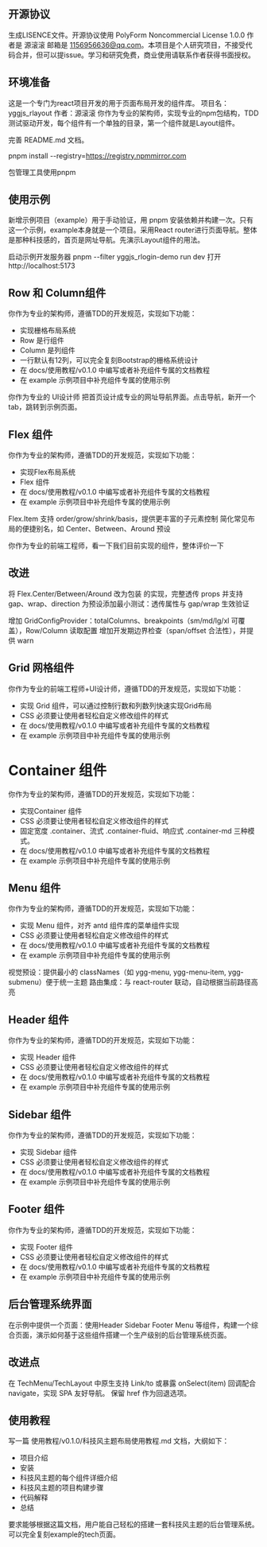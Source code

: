 ## 开源协议
生成LISENCE文件。开源协议使用 PolyForm Noncommercial License 1.0.0  作者是 源滚滚 邮箱是 1156956636@qq.com。本项目是个人研究项目，不接受代码合并，但可以提issue。学习和研究免费，商业使用请联系作者获得书面授权。

## 环境准备
这是一个专门为react项目开发的用于页面布局开发的组件库。
项目名：yggjs_rlayout
作者：源滚滚
你作为专业的架构师，实现专业的npm包结构，TDD测试驱动开发，每个组件有一个单独的目录，第一个组件就是Layout组件。

完善 README.md 文档。

pnpm install --registry=https://registry.npmmirror.com

包管理工具使用pnpm

## 使用示例
新增示例项目（example）用于手动验证，用 pnpm 安装依赖并构建一次。只有这一个示例，example本身就是一个项目。采用React router进行页面导航。整体是那种科技感的，首页是网址导航。先演示Layout组件的用法。

启动示例开发服务器
pnpm --filter yggjs_rlogin-demo run dev
打开 http://localhost:5173

## Row 和 Column组件
你作为专业的架构师，遵循TDD的开发规范，实现如下功能：
- 实现栅格布局系统
- Row 是行组件
- Column 是列组件
- 一行默认有12列，可以完全复刻Bootstrap的栅格系统设计
- 在 docs/使用教程/v0.1.0 中编写或者补充组件专属的文档教程
- 在 example 示例项目中补充组件专属的使用示例

你作为专业的 UI设计师 把首页设计成专业的网址导航界面。点击导航，新开一个tab，跳转到示例页面。


## Flex 组件
你作为专业的架构师，遵循TDD的开发规范，实现如下功能：
- 实现Flex布局系统
- Flex 组件
- 在 docs/使用教程/v0.1.0 中编写或者补充组件专属的文档教程
- 在 example 示例项目中补充组件专属的使用示例

Flex.Item 支持 order/grow/shrink/basis，提供更丰富的子元素控制
简化常见布局的便捷别名，如 Center、Between、Around 预设

你作为专业的前端工程师，看一下我们目前实现的组件，整体评价一下


## 改进
将 Flex.Center/Between/Around 改为包装 的实现，完整透传 props 并支持 gap、wrap、direction
为预设添加最小测试：透传属性与 gap/wrap 生效验证


增加 GridConfigProvider：totalColumns、breakpoints（sm/md/lg/xl 可覆盖），Row/Column 读取配置
增加开发期边界检查（span/offset 合法性），并提供 warn

## Grid 网格组件
你作为专业的前端工程师+UI设计师，遵循TDD的开发规范，实现如下功能：
- 实现 Grid 组件，可以通过控制行数和列数列快速实现Grid布局
- CSS 必须要让使用者轻松自定义修改组件的样式
- 在 docs/使用教程/v0.1.0 中编写或者补充组件专属的文档教程
- 在 example 示例项目中补充组件专属的使用示例

# Container 组件
你作为专业的架构师，遵循TDD的开发规范，实现如下功能：
- 实现Container 组件
- CSS 必须要让使用者轻松自定义修改组件的样式
- 固定宽度 .container、流式 .container-fluid、响应式 .container-md 三种模式。
- 在 docs/使用教程/v0.1.0 中编写或者补充组件专属的文档教程
- 在 example 示例项目中补充组件专属的使用示例


## Menu 组件
你作为专业的架构师，遵循TDD的开发规范，实现如下功能：
- 实现 Menu 组件，对齐 antd 组件库的菜单组件实现
- CSS 必须要让使用者轻松自定义修改组件的样式
- 在 docs/使用教程/v0.1.0 中编写或者补充组件专属的文档教程
- 在 example 示例项目中补充组件专属的使用示例

视觉预设：提供最小的 classNames（如 ygg-menu, ygg-menu-item, ygg-submenu）便于统一主题
路由集成：与 react-router 联动，自动根据当前路径高亮

## Header 组件
你作为专业的架构师，遵循TDD的开发规范，实现如下功能：
- 实现 Header 组件
- CSS 必须要让使用者轻松自定义修改组件的样式
- 在 docs/使用教程/v0.1.0 中编写或者补充组件专属的文档教程
- 在 example 示例项目中补充组件专属的使用示例


## Sidebar 组件
你作为专业的架构师，遵循TDD的开发规范，实现如下功能：
- 实现 Sidebar 组件
- CSS 必须要让使用者轻松自定义修改组件的样式
- 在 docs/使用教程/v0.1.0 中编写或者补充组件专属的文档教程
- 在 example 示例项目中补充组件专属的使用示例


## Footer 组件
你作为专业的架构师，遵循TDD的开发规范，实现如下功能：
- 实现 Footer 组件
- CSS 必须要让使用者轻松自定义修改组件的样式
- 在 docs/使用教程/v0.1.0 中编写或者补充组件专属的文档教程
- 在 example 示例项目中补充组件专属的使用示例

## 后台管理系统界面
在示例中提供一个页面：使用Header Sidebar Footer Menu 等组件，构建一个综合页面，演示如何基于这些组件搭建一个生产级别的后台管理系统页面。


## 改进点
在 TechMenu/TechLayout 中原生支持 Link/to 或暴露 onSelect(item) 回调配合 navigate，实现 SPA 友好导航。
保留 href 作为回退选项。


## 使用教程
写一篇 使用教程/v0.1.0/科技风主题布局使用教程.md 文档，大纲如下：
- 项目介绍
- 安装
- 科技风主题的每个组件详细介绍
- 科技风主题的项目构建步骤
- 代码解释
- 总结

要求能够根据这篇文档，用户能自己轻松的搭建一套科技风主题的后台管理系统。可以完全复刻example的tech页面。